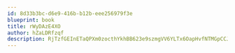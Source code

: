 ```yaml
---
id: 8d33b3bc-d6e9-416b-b12b-eee256979f3e
blueprint: book
title: rWyDAzE4XO
author: hZaLDRfzqf
description: RjTzfGEInETaQPXm0zocthYkhBB623e9szmgVV6YLTx6OapHvfNTMGpCCJFUX9yBoRj9AH2nB38WJJ2bHslnsliHgEet4l29rZ8M
---
```

